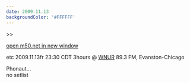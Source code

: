 ```yaml
---
date: 2009.11.13
backgroundColor: '#FFFFFF'
---
```


\>>

[open m50.net in new window  
](http://m50.net/)  

etc 2009.11.13fr 23:30 CDT 3hours @ [WNUR](http://www.wnur.org/) 89.3 FM, Evanston-Chicago  


Phonaut...  
no setlist